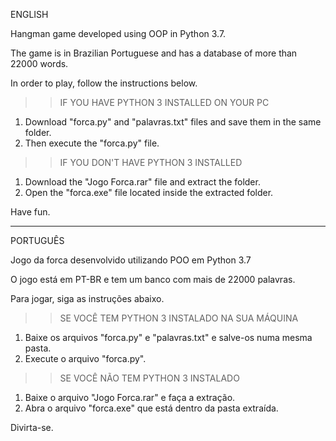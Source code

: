 ENGLISH

Hangman game developed using OOP in Python 3.7.

The game is in Brazilian Portuguese and has a database of more than 22000 words.

In order to play, follow the instructions below.

>> IF YOU HAVE PYTHON 3 INSTALLED ON YOUR PC
1. Download "forca.py" and "palavras.txt" files and save them in the same folder.
2. Then execute the "forca.py" file.

>> IF YOU DON'T HAVE PYTHON 3 INSTALLED
1. Download the "Jogo Forca.rar" file and extract the folder.
2. Open the "forca.exe" file located inside the extracted folder.

Have fun.
_______________________________________________________________________________________
PORTUGUÊS

Jogo da forca desenvolvido utilizando POO em Python 3.7

O jogo está em PT-BR e tem um banco com mais de 22000 palavras.

Para jogar, siga as instruções abaixo.

>>SE VOCÊ TEM PYTHON 3 INSTALADO NA SUA MÁQUINA
1. Baixe os arquivos "forca.py" e "palavras.txt" e salve-os numa mesma pasta.
2. Execute o arquivo "forca.py".

>>SE VOCÊ NÃO TEM PYTHON 3 INSTALADO

1. Baixe o arquivo "Jogo Forca.rar" e faça a extração.
2. Abra o arquivo "forca.exe" que está dentro da pasta extraída.

Divirta-se.
